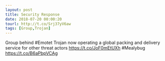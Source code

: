 ```yaml
---
layout: post
title: Security Response
date: 2018-07-20 00:00:20
tourl: http://t.co/Srj37yV6aw
tags: [Group,Trojan]
---
```

Group behind #Emotet Trojan now operating a global packing and delivery service for other threat actors https://t.co/JoF0mEtUXh  #Mealybug https://t.co/B6aPbpVCAg